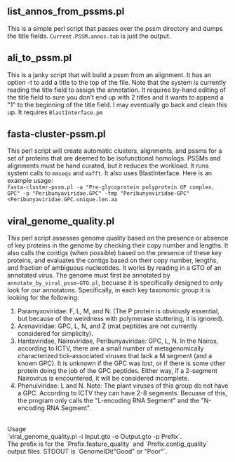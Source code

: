 ## list_annos_from_pssms.pl 
This is a simple perl script that passes over the pssm directory and dumps the title fields. `Current.PSSM.annos.tab` is just the output.<br>

## ali_to_pssm.pl
This is a janky script that will build a pssm from an alignment.  It has an option -t to add a title to the top of the file.  Note that the system is currently reading the title field to assign the annotation.  It requires by-hand editing of the title field to  sure you don't end up with 2 titles and it wants to append a "1" to the beginning of the title field.   I may eventually go back and clean this up.  It requires `BlastInterface.pm`<br>

## fasta-cluster-pssm.pl 
This perl script will create automatic clusters, alignments, and pssms for a set of proteins that are deemed to be isofunctional homologs.  PSSMs and alignments must be hand curated, but it reduces the workload.  It runs system calls to `mmseqs` and `mafft`. 
 It also uses BlastInterface. Here is an example usage:<br>
`fasta-cluster-pssm.pl -a "Pre-glycoprotein polyprotein GP complex, GPC" -p "Peribunyaviridae.GPC" -tmp "Peribunyaviridae-GPC"  <Peribunyaviridae.GPC.unique.len.aa`<br>

## viral_genome_quality.pl
This perl script assesses genome quality based on the presence or absence of key proteins in the genome by checking their copy number and lengths. It also calls the contigs (when possible) based on the presence of these key proteins, and evaluates the contigs based on their copy number, lengths, and fraction of ambiguous nucleotides.  It works by reading in a GTO of an annotated virus.  The genome must first be annotated by `annotate_by_viral_pssm-GTO.pl`, becuase it is specifically designed to only look for our annotatons.  Specifically, in each key taxonomic group it is looking for the following:<br>
1. Paramyxoviridae:  F, L, M, and N.  (The P protein is obviously essential, but because of the weirdness with polymerase stuttering, it is ignored).
2. Arenaviridae:  GPC, L, N, and Z (mat peptides are not currently considered for simplicity).
3. Hantaviridae, Nairoviridae, Peribunyaviridae: GPC, L, N.   In the Nairos, according to ICTV, there are a small number of metagenomically characterized tick-associated viruses that lack a M segment (and a known GPC).  It is unknown if the GPC was lost, or if there is some other protein doing the job of the GPC peptides.  Either way, if a 2-segment Nairovirus is encountered, it will be considered incomplete. 
4. Phenuiviridae: L and N.  Note: The plant viruses of this group do not have a GPC. According to ICTV they can have 2-8 segments. Becuase of this, the program only calls the "L-encoding RNA Segment" and the "N-encoding RNA Segment".<br>
<br>
Usage<br> `viral_genome_quality.pl -i Input.gto -o Output.gto -p Prefix`.<br>
The prefix is for the `Prefix.feature_quality` and `Prefix.contig_quality` output files.  STDOUT is `GenomeID\t"Good" or "Poor"`.
<br> 
